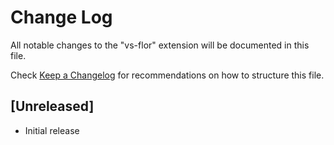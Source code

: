 # Change Log

All notable changes to the "vs-flor" extension will be documented in this file.

Check [Keep a Changelog](http://keepachangelog.com/) for recommendations on how to structure this file.

## [Unreleased]

- Initial release